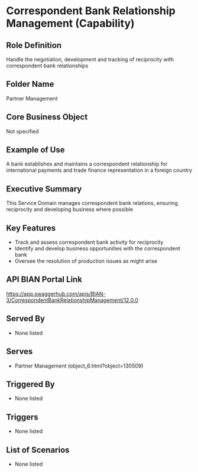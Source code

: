 # Correspondent Bank Relationship Management (Capability)

## Role Definition
Handle the negotiation, development and tracking of reciprocity with correspondent bank relationships

## Folder Name
Partner Management

## Core Business Object
Not specified

## Example of Use
A bank establishes and maintains a correspondent relationship for international payments and trade finance representation in a foreign country

## Executive Summary
This Service Domain manages correspondent bank relations, ensuring reciprocity and developing business where possible

## Key Features
- Track and assess correspondent bank activity for reciprocity
- Identify and develop business opportunities with the correspondent bank
- Oversee the resolution of production issues as might arise

## API BIAN Portal Link
https://app.swaggerhub.com/apis/BIAN-3/CorrespondentBankRelationshipManagement/12.0.0

## Served By
- None listed

## Serves
- Partner Management (object_6.html?object=130509)

## Triggered By
- None listed

## Triggers
- None listed

## List of Scenarios
- None listed